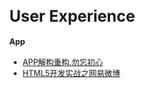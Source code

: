 # User Experience

#### App

* [APP解构重构.勿忘初心](http://uedc.163.com/11444.html)
* [HTML5开发实战之网易微博](http://uedc.163.com/9494.html)
